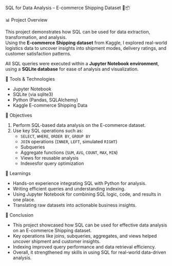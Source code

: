 SQL for Data Analysis – E-commerce Shipping Dataset 🚚📦

📊 Project Overview

This project demonstrates how SQL can be used for data extraction, transformation, and analysis.  
Using the **E-commerce Shipping dataset** from Kaggle, I explored real-world logistics data to uncover insights into shipment modes, delivery ratings, and customer satisfaction patterns.

All SQL queries were executed within a **Jupyter Notebook environment**, using a **SQLite database** for ease of analysis and visualization.

🧰 Tools & Technologies
* Jupyter Notebook
* SQLite (via sqlite3)
* Python (Pandas, SQLAlchemy)
* Kaggle E-commerce Shipping Data

🎯 Objectives
1. Perform SQL-based data analysis on the E-commerce dataset.
2. Use key SQL operations such as:
   - `SELECT`, `WHERE`, `ORDER BY`, `GROUP BY`
   - `JOIN` operations (`INNER`, `LEFT`, simulated `RIGHT`)
   - Subqueries
   - Aggregate functions (`SUM`, `AVG`, `COUNT`, `MAX`, `MIN`)
   - Views for reusable analysis
   - Indexesfor query optimization
  
🧠 Learnings
* Hands-on experience integrating SQL with Python for analysis.  
* Writing efficient queries and understanding indexing.  
* Using Jupyter Notebook for combining SQL logic, code, and results in one place.  
* Translating raw datasets into actionable business insights.

🏁 Conclusion

* This project showcased how SQL can be used for effective data analysis on an E-commerce Shipping dataset.
* Key operations like joins, subqueries, aggregates, and views helped uncover shipment and customer insights.
* Indexing improved query performance and data retrieval efficiency.
* Overall, it strengthened my skills in using SQL for real-world data-driven analysis.
